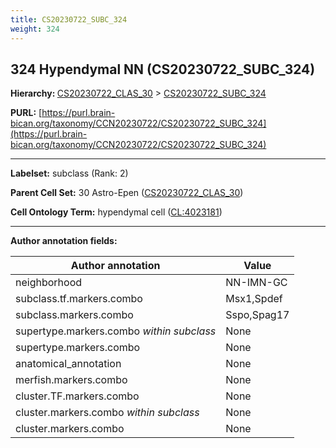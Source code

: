 ```yaml
---
title: CS20230722_SUBC_324
weight: 324
---
```

## 324 Hypendymal NN (CS20230722_SUBC_324)
<b>Hierarchy: </b>
[CS20230722_CLAS_30](../CS20230722_CLAS_30) >
[CS20230722_SUBC_324](../CS20230722_SUBC_324)

**PURL:** [https://purl.brain-bican.org/taxonomy/CCN20230722/CS20230722_SUBC_324](https://purl.brain-bican.org/taxonomy/CCN20230722/CS20230722_SUBC_324)

---


**Labelset:** subclass (Rank: 2)

**Parent Cell Set:** 30 Astro-Epen ([CS20230722_CLAS_30](../CS20230722_CLAS_30))



**Cell Ontology Term:**  hypendymal cell ([CL:4023181](https://www.ebi.ac.uk/ols/ontologies/cl/terms?obo_id=CL:4023181)) 

[MARKER GENES.]: #


---

[TRANSFERRED ANNOTATIONS.]: #


[AUTHOR ANNOTATION FIELDS.]: #


**Author annotation fields:**

| Author annotation | Value |
|-------------------|-------|
|neighborhood|NN-IMN-GC|
|subclass.tf.markers.combo|Msx1,Spdef|
|subclass.markers.combo|Sspo,Spag17|
|supertype.markers.combo _within subclass_|None|
|supertype.markers.combo|None|
|anatomical_annotation|None|
|merfish.markers.combo|None|
|cluster.TF.markers.combo|None|
|cluster.markers.combo _within subclass_|None|
|cluster.markers.combo|None|
